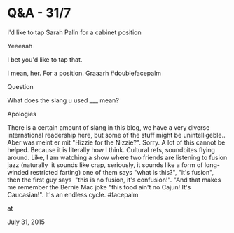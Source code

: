 # Q&A - 31/7
I'd like to tap Sarah Palin for a cabinet position

Yeeeaah

I bet you'd like to tap that.

I mean, her. For a position. Graaarh #doublefacepalm

Question

What does the slang u used ___ mean?

Apologies

There is a certain amount of slang in this blog, we have a very diverse international readership here, but some of the stuff might be unintelligeble.. Aber was meint er mit "Hizzie for the Nizzie?". Sorry. A lot of this cannot be helped. Because it is literally how I think. Cultural refs, soundbites flying around. Like, I am watching a show where two friends are listening to fusion jazz (naturally  it sounds like crap, seriously, it sounds like a form of long-winded restricted farting) one of them says "what is this?", "it's fusion", then the first guy says  "this is no fusion, it's confusion!". "And that makes me remember the Bernie Mac joke "this food ain't no Cajun! It's Caucasian!". It's an endless cycle. #facepalm








at

July 31, 2015















